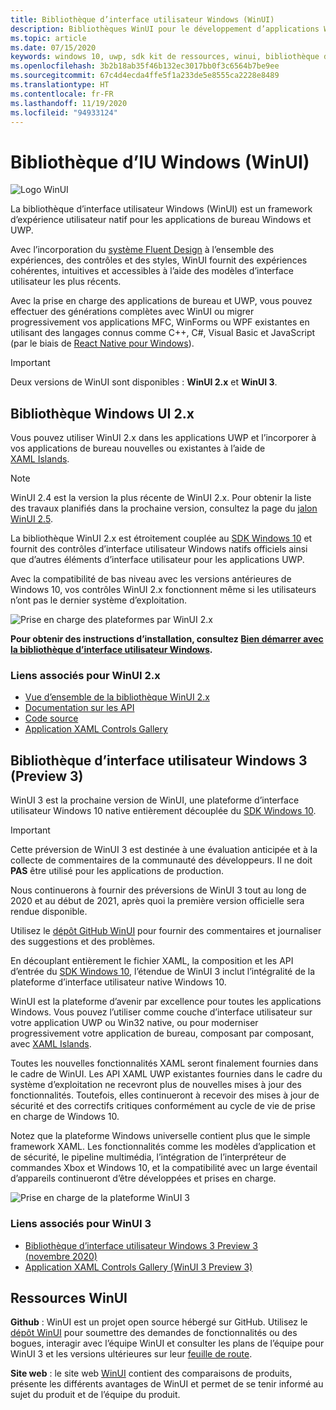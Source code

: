 ```yaml
---
title: Bibliothèque d’interface utilisateur Windows (WinUI)
description: Bibliothèques WinUI pour le développement d’applications Windows.
ms.topic: article
ms.date: 07/15/2020
keywords: windows 10, uwp, sdk kit de ressources, winui, bibliothèque d’interface utilisateur Windows
ms.openlocfilehash: 3b2b18ab35f46b132ec3017bb0f3c6564b7be9ee
ms.sourcegitcommit: 67c4d4ecda4ffe5f1a233de5e8555ca2228e8489
ms.translationtype: HT
ms.contentlocale: fr-FR
ms.lasthandoff: 11/19/2020
ms.locfileid: "94933124"
---
```

# <a name="windows-ui-library-winui"></a>Bibliothèque d’IU Windows (WinUI)

![Logo WinUI](../images/logo-winui.png)

La bibliothèque d’interface utilisateur Windows (WinUI) est un framework d’expérience utilisateur natif pour les applications de bureau Windows et UWP.

Avec l’incorporation du [système Fluent Design](https://www.microsoft.com/design/fluent/#/) à l’ensemble des expériences, des contrôles et des styles, WinUI fournit des expériences cohérentes, intuitives et accessibles à l’aide des modèles d’interface utilisateur les plus récents.

Avec la prise en charge des applications de bureau et UWP, vous pouvez effectuer des générations complètes avec WinUI ou migrer progressivement vos applications MFC, WinForms ou WPF existantes en utilisant des langages connus comme C++, C#, Visual Basic et JavaScript (par le biais de [React Native pour Windows](https://microsoft.github.io/react-native-windows/)).

> [!Important]
> Deux versions de WinUI sont disponibles : **WinUI 2.x** et **WinUI 3**.

## <a name="windows-ui-2x-library"></a>Bibliothèque Windows UI 2.x

Vous pouvez utiliser WinUI 2.x dans les applications UWP et l’incorporer à vos applications de bureau nouvelles ou existantes à l’aide de [XAML Islands](../desktop/modernize/xaml-islands.md).

> [!NOTE]
> WinUI 2.4 est la version la plus récente de WinUI 2.x. Pour obtenir la liste des travaux planifiés dans la prochaine version, consultez la page du [jalon WinUI 2.5](https://github.com/microsoft/microsoft-ui-xaml/milestone/10).

La bibliothèque WinUI 2.x est étroitement couplée au [SDK Windows 10](https://developer.microsoft.com/windows/downloads/windows-10-sdk/) et fournit des contrôles d’interface utilisateur Windows natifs officiels ainsi que d’autres éléments d’interface utilisateur pour les applications UWP.

Avec la compatibilité de bas niveau avec les versions antérieures de Windows 10, vos contrôles WinUI 2.x fonctionnent même si les utilisateurs n’ont pas le dernier système d’exploitation.

![Prise en charge des plateformes par WinUI 2.x](../images/platforms-winui2.png)

**Pour obtenir des instructions d’installation, consultez [Bien démarrer avec la bibliothèque d’interface utilisateur Windows](winui2/getting-started.md).**

### <a name="related-links-for-winui-2x"></a>Liens associés pour WinUI 2.x

- [Vue d’ensemble de la bibliothèque WinUI 2.x](winui2/index.md)
- [Documentation sur les API](/windows/winui/api/)
- [Code source](https://aka.ms/winui)
- [Application XAML Controls Gallery](https://www.microsoft.com/p/xaml-controls-gallery/9msvh128x2zt)

## <a name="windows-ui-3-library-preview-3"></a>Bibliothèque d’interface utilisateur Windows 3 (Preview 3)

WinUI 3 est la prochaine version de WinUI, une plateforme d’interface utilisateur Windows 10 native entièrement découplée du [SDK Windows 10](https://developer.microsoft.com/windows/downloads/windows-10-sdk/).

> [!Important]
> Cette préversion de WinUI 3 est destinée à une évaluation anticipée et à la collecte de commentaires de la communauté des développeurs. Il ne doit **PAS** être utilisé pour les applications de production.
>
> Nous continuerons à fournir des préversions de WinUI 3 tout au long de 2020 et au début de 2021, après quoi la première version officielle sera rendue disponible.
>
> Utilisez le [dépôt GitHub WinUI](https://github.com/microsoft/microsoft-ui-xaml) pour fournir des commentaires et journaliser des suggestions et des problèmes.

En découplant entièrement le fichier XAML, la composition et les API d’entrée du [SDK Windows 10](https://developer.microsoft.com/windows/downloads/windows-10-sdk/), l’étendue de WinUI 3 inclut l’intégralité de la plateforme d’interface utilisateur native Windows 10.

WinUI est la plateforme d’avenir par excellence pour toutes les applications Windows. Vous pouvez l’utiliser comme couche d’interface utilisateur sur votre application UWP ou Win32 native, ou pour moderniser progressivement votre application de bureau, composant par composant, avec [XAML Islands](../desktop/modernize/xaml-islands.md).

Toutes les nouvelles fonctionnalités XAML seront finalement fournies dans le cadre de WinUI. Les API XAML UWP existantes fournies dans le cadre du système d’exploitation ne recevront plus de nouvelles mises à jour des fonctionnalités. Toutefois, elles continueront à recevoir des mises à jour de sécurité et des correctifs critiques conformément au cycle de vie de prise en charge de Windows 10.

Notez que la plateforme Windows universelle contient plus que le simple framework XAML. Les fonctionnalités comme les modèles d’application et de sécurité, le pipeline multimédia, l’intégration de l’interpréteur de commandes Xbox et Windows 10, et la compatibilité avec un large éventail d’appareils continueront d’être développées et prises en charge.

![Prise en charge de la plateforme WinUI 3](../images/platforms-winui3.png)

### <a name="related-links-for-winui-3"></a>Liens associés pour WinUI 3

- [Bibliothèque d’interface utilisateur Windows 3 Preview 3 (novembre 2020)](winui3/index.md)
- [Application XAML Controls Gallery (WinUI 3 Preview 3)](https://github.com/microsoft/Xaml-Controls-Gallery/tree/winui3preview)

## <a name="winui-resources"></a>Ressources WinUI

**Github** : WinUI est un projet open source hébergé sur GitHub. Utilisez le [dépôt WinUI](https://github.com/microsoft/microsoft-ui-xaml) pour soumettre des demandes de fonctionnalités ou des bogues, interagir avec l’équipe WinUI et consulter les plans de l’équipe pour WinUI 3 et les versions ultérieures sur leur [feuille de route](https://github.com/microsoft/microsoft-ui-xaml/blob/master/docs/roadmap.md).

**Site web** : le site web [WinUI](https://aka.ms/winui) contient des comparaisons de produits, présente les différents avantages de WinUI et permet de se tenir informé au sujet du produit et de l’équipe du produit.